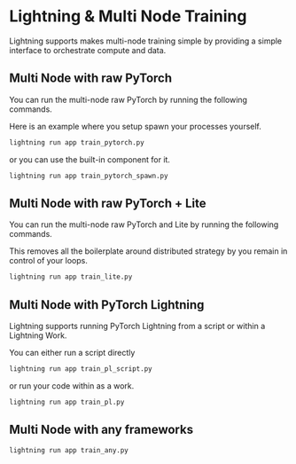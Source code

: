 # Lightning & Multi Node Training

Lightning supports makes multi-node training simple by providing a simple interface to orchestrate compute and data.

## Multi Node with raw PyTorch

You can run the multi-node raw PyTorch by running the following commands.

Here is an example where you setup spawn your processes yourself.

```bash
lightning run app train_pytorch.py
```

or you can use the built-in component for it.

```bash
lightning run app train_pytorch_spawn.py
```

## Multi Node with raw PyTorch + Lite

You can run the multi-node raw PyTorch and Lite by running the following commands.

This removes all the boilerplate around distributed strategy by you remain in control of your loops.

```bash
lightning run app train_lite.py
```

## Multi Node with PyTorch Lightning

Lightning supports running PyTorch Lightning from a script or within a Lightning Work.

You can either run a script directly

```bash
lightning run app train_pl_script.py
```

or run your code within as a work.

```bash
lightning run app train_pl.py
```

## Multi Node with any frameworks

```bash
lightning run app train_any.py
```
